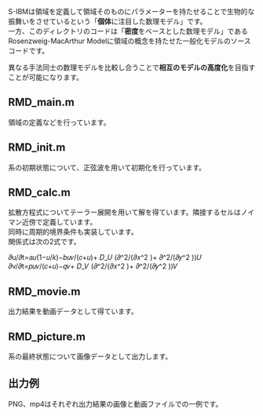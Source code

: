 S-IBMは領域を定義して領域そのものにパラメーターを持たせることで生物的な振舞いをさせているという「**個体**に注目した数理モデル」です。<br>
一方、このディレクトリのコードは「**密度**をベースとした数理モデル」であるRosenzweig-MacArthur Modelに領域の概念を持たせた一般化モデルのソースコードです。<be>

異なる手法同士の数理モデルを比較し合うことで**相互のモデルの高度化**を目指すことが可能になります。<br>


## RMD_main.m
領域の定義などを行っています。

## RMD_init.m
系の初期状態について、正弦波を用いて初期化を行っています。

## RMD_calc.m
拡散方程式についてテーラー展開を用いて解を得ています。隣接するセルはノイマン近傍で定義しています。<br>
同時に周期的境界条件も実装しています。<br>
関係式は次の2式です。<br>
            
𝜕u/𝜕t=𝑎𝑢(1−𝑢/𝑘)−𝑏𝑢𝑣/(𝑐+𝑢)+ 𝐷_𝑈 (𝜕^2/(𝜕𝑥^2 )+ 𝜕^2/(𝜕𝑦^2 ))𝑈<br>
𝜕v/𝜕t=𝑝𝑢𝑣/(𝑐+𝑢)−𝑞𝑣+ 𝐷_𝑉 (𝜕^2/(𝜕𝑥^2 )+ 𝜕^2/(𝜕𝑦^2 ))𝑉

## RMD_movie.m
出力結果を動画データとして得ています。

## RMD_picture.m
系の最終状態について画像データとして出力します。

## 出力例
PNG、mp4はそれぞれ出力結果の画像と動画ファイルでの一例です。
